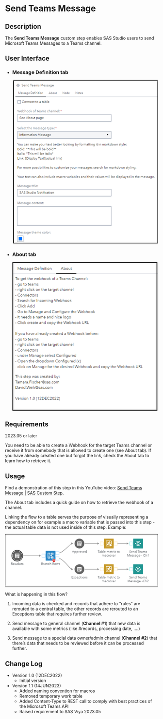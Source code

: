 # Send Teams Message

## Description

The **Send Teams Message** custom step enables SAS Studio users to send Microsoft Teams Messages to a Teams channel.

## User Interface

- ### Message Definition tab

  ![Message Definition](img/Send-Teams-Message-Message-Definition.png)

- ### About tab

  ![About](img/Send-Teams-Message-About.png)

## Requirements

2023.05 or later

You need to be able to create a Webhook for the target Teams channel or receive it from somebody that is allowed to create one (see About tab). If you have already created one but forgot the link, check the About tab to learn how to retrieve it.

## Usage

Find a demonstration of this step in this YouTube video: [Send Teams Message | SAS Custom Step](https://youtu.be/hCNPYjGUxFo).

The About tab includes a quick guide on how to retrieve the webhook of a channel.

Linking the flow to a table serves the purpose of visually representing a dependency on for example a macro variable that is passed into this step - the actual table data is not used inside of this step. Example:

![Send Teams Message Connect Example](img/Send-Teams-Message-Connect-Example.png)

What is happening in this flow?

1. Incoming data is checked and records that adhere to “rules” are rerouted to a central table, the other records are rerouted to an Exceptions table that requires further review.

2. Send message to general channel (**Channel #1**) that new data is available with some metrics (like #records, processing date, ….)

3. Send message to a special data owner/admin channel (**Channel #2**) that there’s data that needs to be reviewed before it can be processed further. 

## Change Log

- Version 1.0 (12DEC2022)
  - Initial version
- Version 1.1 (14JUN2023)
  - Added naming convention for macros
  - Removed temporary work table
  - Added Content-Type to REST call to comply with best practices of the Microsoft Teams API
  - Raised requirement to SAS Viya 2023.05
